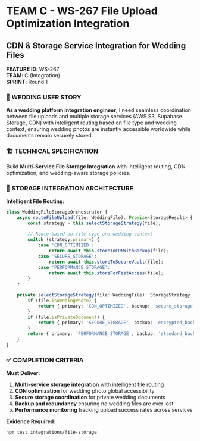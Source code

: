 # TEAM C - WS-267 File Upload Optimization Integration
## CDN & Storage Service Integration for Wedding Files

**FEATURE ID**: WS-267  
**TEAM**: C (Integration)  
**SPRINT**: Round 1  

### 🎯 WEDDING USER STORY

**As a wedding platform integration engineer**, I need seamless coordination between file uploads and multiple storage services (AWS S3, Supabase Storage, CDN) with intelligent routing based on file type and wedding context, ensuring wedding photos are instantly accessible worldwide while documents remain securely stored.

### 🏗️ TECHNICAL SPECIFICATION

Build **Multi-Service File Storage Integration** with intelligent routing, CDN optimization, and wedding-aware storage policies.

### 🔗 STORAGE INTEGRATION ARCHITECTURE

**Intelligent File Routing:**
```typescript
class WeddingFileStorageOrchestrator {
    async routeFileUpload(file: WeddingFile): Promise<StorageResult> {
        const strategy = this.selectStorageStrategy(file);
        
        // Route based on file type and wedding context
        switch (strategy.primary) {
            case 'CDN_OPTIMIZED':
                return await this.storeToCDNWithBackup(file);
            case 'SECURE_STORAGE':
                return await this.storeToSecureVault(file);
            case 'PERFORMANCE_STORAGE':
                return await this.storeForFastAccess(file);
        }
    }
    
    private selectStorageStrategy(file: WeddingFile): StorageStrategy {
        if (file.isWeddingPhoto) {
            return { primary: 'CDN_OPTIMIZED', backup: 'secure_storage' };
        }
        if (file.isPrivateDocument) {
            return { primary: 'SECURE_STORAGE', backup: 'encrypted_backup' };
        }
        return { primary: 'PERFORMANCE_STORAGE', backup: 'standard_backup' };
    }
}
```

### ✅ COMPLETION CRITERIA

**Must Deliver:**
1. **Multi-service storage integration** with intelligent file routing
2. **CDN optimization** for wedding photo global accessibility
3. **Secure storage coordination** for private wedding documents
4. **Backup and redundancy** ensuring no wedding files are ever lost
5. **Performance monitoring** tracking upload success rates across services

**Evidence Required:**
```bash
npm test integrations/file-storage
```